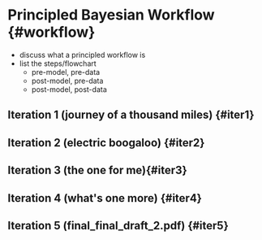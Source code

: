 

# Principled Bayesian Workflow {#workflow}

- discuss what a principled workflow is
- list the steps/flowchart
  - pre-model, pre-data
  - post-model, pre-data
  - post-model, post-data

## Iteration 1 (journey of a thousand miles) {#iter1}
## Iteration 2 (electric boogaloo) {#iter2}
## Iteration 3 (the one for me){#iter3}
## Iteration 4 (what's one more) {#iter4}
## Iteration 5 (final_final_draft_2.pdf) {#iter5}

